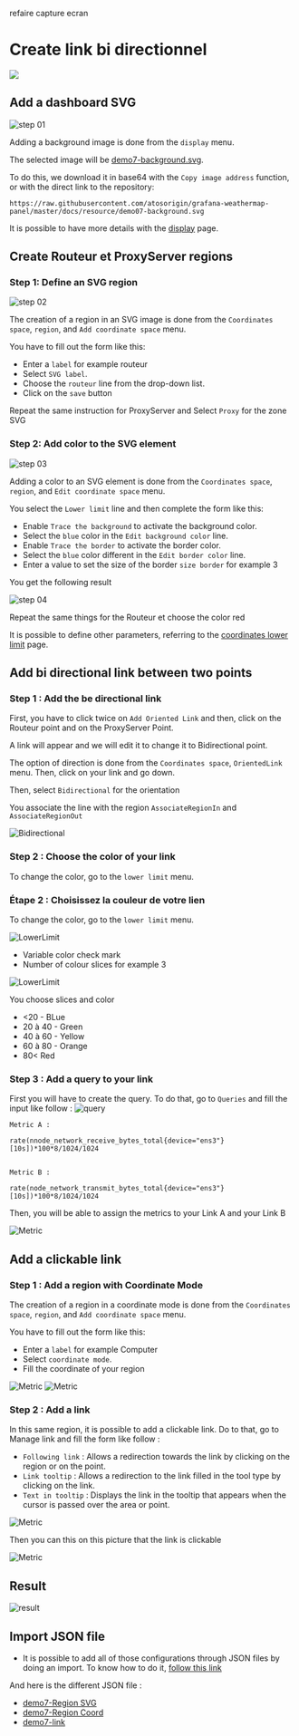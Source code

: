 refaire capture ecran

# Create link bi directionnel

[![](../../screenshots/other/Go-back.png)](README.md)

## Add a dashboard SVG

![step 01](../../screenshots/demo/tutorial07/background.jpg)

Adding a background image is done from the `display` menu.

The selected image will be [demo7-background.svg](../../resource/demo07-background.svg).

To do this, we download it in base64 with the `Copy image address` function, or with the direct link to the repository:

```
https://raw.githubusercontent.com/atosorigin/grafana-weathermap-panel/master/docs/resource/demo07-background.svg
```

It is possible to have more details with the [display](../editor/display.md) page.

## Create Routeur et ProxyServer regions

### Step 1: Define an SVG region

![step 02](../../screenshots/demo/tutorial07/regionsvg.png)

The creation of a region in an SVG image is done from the `Coordinates space`, `region`, and `Add coordinate space` menu.

You have to fill out the form like this:

- Enter a `label` for example routeur
- Select `SVG label`.
- Choose the `routeur` line from the drop-down list.
- Click on the `save` button

Repeat the same instruction for ProxyServer and Select `Proxy` for the zone SVG

### Step 2: Add color to the SVG element

![step 03](../../screenshots/demo/tutorial07/LowerLimitProxy.png)

Adding a color to an SVG element is done from the `Coordinates space`, `region`, and `Edit coordinate space` menu.

You select the `Lower limit` line and then complete the form like this:

- Enable `Trace the background` to activate the background color.
- Select the `blue` color in the `Edit background color` line.
- Enable `Trace the border` to activate the border color.
- Select the `blue` color different in the `Edit border color` line.
- Enter a value to set the size of the border `size border` for example 3

You get the following result

![step 04](../../screenshots/demo/tutorial07/ProxyBleu.png)

Repeat the same things for the Routeur et choose the color red

It is possible to define other parameters, referring to the [coordinates lower limit](../editor/coordinates-lower-limit.md) page.

## Add bi directional link between two points

### Step 1 : Add the be directional link

First, you have to click twice on `Add Oriented Link` and then, click on the Routeur point and on the ProxyServer Point.

A link will appear and we will edit it to change it to Bidirectional point.

The option of direction is done from the `Coordinates space`, `OrientedLink` menu. Then, click on your link and go down.

Then, select `Bidirectional` for the orientation

You associate the line with the region `AssociateRegionIn` and `AssociateRegionOut`

![Bidirectional](../../screenshots/demo/tutorial07/LinkBidirectionnel.png)

### Step 2 : Choose the color of your link

To change the color, go to the `lower limit` menu.

### Étape 2 : Choisissez la couleur de votre lien

To change the color, go to the `lower limit` menu.

![LowerLimit](../../screenshots/demo/tutorial07/LowerLimitLink.png)

- Variable color check mark
- Number of colour slices for example 3

![LowerLimit](../../screenshots/demo/tutorial07/LowerLimitLink.png-next.png)

You choose slices and color

- <20 - BLue
- 20 à 40 - Green
- 40 à 60 - Yellow
- 60 à 80 - Orange
- 80< Red

### Step 3 : Add a query to your link

First you will have to create the query.
To do that, go to `Queries` and fill the input like follow :
![query](../../screenshots/demo/tutorial07/query.png)

```
Metric A :

rate(nnode_network_receive_bytes_total{device="ens3"}[10s])*100*8/1024/1024


Metric B :

rate(node_network_transmit_bytes_total{device="ens3"}[10s])*100*8/1024/1024
```

Then, you will be able to assign the metrics to your Link A and your Link B

![Metric](../../screenshots/demo/tutorial07/orientedLinkMetric.png)

## Add a clickable link

### Step 1 : Add a region with Coordinate Mode

The creation of a region in a coordinate mode is done from the `Coordinates space`, `region`, and `Add coordinate space` menu.

You have to fill out the form like this:

- Enter a `label` for example Computer
- Select `coordinate mode`.
- Fill the coordinate of your region

![Metric](../../screenshots/demo/tutorial07/zone.png)
![Metric](../../screenshots/demo/tutorial07/CoordonateMode.png)

### Step 2 : Add a link

In this same region, it is possible to add a clickable link.
Do to that, go to Manage link and fill the form like follow :

- `Following link` : Allows a redirection towards the link by clicking on the region or on the point.
- `Link tooltip` : Allows a redirection to the link filled in the tool type by clicking on the link.
- `Text in tooltip` : Displays the link in the tooltip that appears when the cursor is passed over the area or point.

![Metric](../../screenshots/demo/tutorial07/ManegeLink.png)

Then you can this on this picture that the link is clickable

![Metric](../../screenshots/demo/tutorial07/Link-ConvertImage.jpg)

## Result

![result](../../screenshots/demo/tutorial07/demo7.png)

## Import JSON file

- It is possible to add all of those configurations through JSON files by doing an import. To know how to do it, [follow this link](../editor/import.md)

And here is the different JSON file :

- [demo7-Region SVG](../../resource/demo07-region-svg.json)
- [demo7-Region Coord](../../resource/demo07-region-coord.json)
- [demo7-link](../../resource/demo07-link.json)
